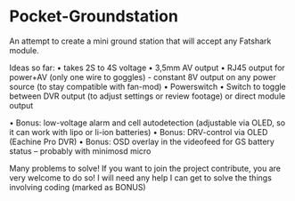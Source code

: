 # Pocket-Groundstation
An attempt to create a mini ground station that will accept any Fatshark module.

Ideas so far:
• takes 2S to 4S voltage
• 3,5mm AV output
• RJ45 output for power+AV (only one wire to goggles) - constant 8V output on any power source (to stay compatible with fan-mod)
• Powerswitch
• Switch to toggle between DVR output (to adjust settings or review footage) or direct module output

• Bonus: low-voltage alarm and cell autodetection (adjustable via OLED, so it can work with lipo or li-ion batteries)
• Bonus: DRV-control via OLED (Eachine Pro DVR)
• Bonus: OSD overlay in the videofeed for GS battery status – probably with minimosd micro

Many problems to solve! If you want to join the project contribute, you are very welcome to do so!
I will need any help I can get to solve the things involving coding (marked as BONUS)
